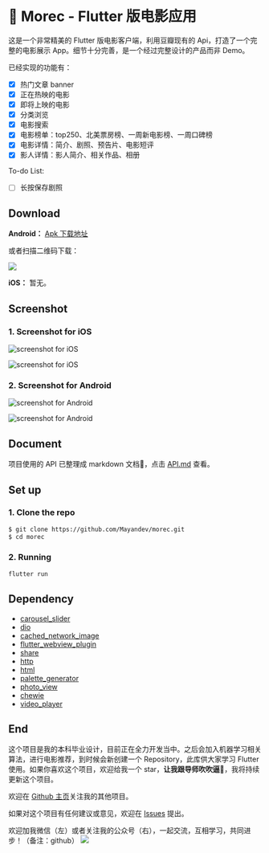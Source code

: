 # :movie_camera: Morec - Flutter 版电影应用

这是一个非常精美的 Flutter 版电影客户端，利用豆瓣现有的 Api，打造了一个完整的电影展示 App。细节十分完善，是一个经过完整设计的产品而非 Demo。

已经实现的功能有：

- [x] 热门文章 banner
- [x] 正在热映的电影
- [x] 即将上映的电影
- [x] 分类浏览
- [x] 电影搜索
- [x] 电影榜单：top250、北美票房榜、一周新电影榜、一周口碑榜
- [x] 电影详情：简介、剧照、预告片、电影短评
- [x] 影人详情：影人简介、相关作品、相册

To-do List:

- [ ] 长按保存剧照

## Download

**Android：** [Apk 下载地址](https://github.com/Mayandev/morec/raw/master/Morec.apk)

或者扫描二维码下载：

![](https://ws3.sinaimg.cn/large/006tKfTcgy1g1l1lreguzj305k05kmwz.jpg)

**iOS：** 暂无。

## Screenshot

### 1. Screenshot for iOS

![screenshot for iOS](https://github.com/Mayandev/morec/blob/master/screenshot/iOS_1.png)

![screenshot for iOS](https://github.com/Mayandev/morec/blob/master/screenshot/iOS_2.png)

### 2. Screenshot for Android

![screenshot for Android](https://github.com/Mayandev/morec/blob/master/screenshot/Android_1.png)

![screenshot for Android](https://github.com/Mayandev/morec/blob/master/screenshot/Android_2.png)



## Document


项目使用的 API 已整理成 markdown 文档:book:，点击 [API.md](https://github.com/Mayandev/morec/blob/master/API.md) 查看。


## Set up


### 1. Clone the repo

```bash
$ git clone https://github.com/Mayandev/morec.git
$ cd morec
```

### 2. Running

```bash
flutter run
```

## Dependency

- [carousel_slider](https://pub.dartlang.org/packages/carousel_slider)
- [dio](https://pub.dartlang.org/packages/dio)
- [cached_network_image](https://pub.flutter-io.cn/packages/cached_network_image)
- [flutter_webview_plugin](https://pub.dartlang.org/packages/flutter_webview_plugin)
- [share](https://pub.dartlang.org/packages/share)
- [http](https://pub.dartlang.org/packages/http)
- [html](https://pub.dartlang.org/packages/html)
- [palette_generator](https://pub.dartlang.org/packages/palette_generator)
- [photo_view](https://pub.dartlang.org/packages/photo_view)
- [chewie](https://pub.dartlang.org/packages/chewie)
- [video_player](https://pub.dartlang.org/packages/video_player)

## End

这个项目是我的本科毕业设计，目前正在全力开发当中。之后会加入机器学习相关算法，进行电影推荐，到时候会新创建一个 Repository，此库供大家学习 Flutter 使用。如果你喜欢这个项目，欢迎给我一个 star，**让我跟导师吹吹逼:speak_no_evil:**，我将持续更新这个项目。

欢迎在 [Github 主页](https://github.com/Mayandev)关注我的其他项目。

如果对这个项目有任何建议或意见，欢迎在 [Issues](https://github.com/Mayandev/morec/issues) 提出。

欢迎加我微信（左）或者关注我的公众号（右），一起交流，互相学习，共同进步！（备注：github）
![](https://ws1.sinaimg.cn/large/006tKfTcgy1g1kwjsc9pwj30ec0760u6.jpg)

